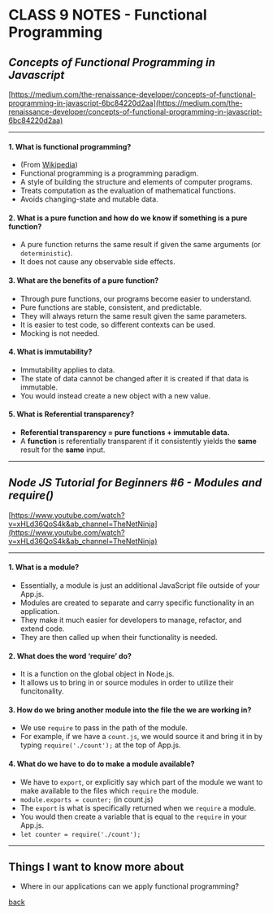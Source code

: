 # CLASS 9 NOTES - Functional Programming

## ***Concepts of Functional Programming in Javascript***

[https://medium.com/the-renaissance-developer/concepts-of-functional-programming-in-javascript-6bc84220d2aa](https://medium.com/the-renaissance-developer/concepts-of-functional-programming-in-javascript-6bc84220d2aa)

- - -

#### **1. What is functional programming?**

- (From [Wikipedia](https://en.wikipedia.org/wiki/Functional_programming))
- Functional programming is a programming paradigm.
- A style of building the structure and elements of computer programs.
- Treats computation as the evaluation of mathematical functions.
- Avoids changing-state and mutable data.

#### **2. What is a pure function and how do we know if something is a pure function?**

- A pure function returns the same result if given the same arguments (or `deterministic`).
- It does not cause any observable side effects.

#### **3. What are the benefits of a pure function?**

- Through pure functions, our programs become easier to understand.
- Pure functions are stable, consistent, and predictable.
- They will always return the same result given the same parameters.
- It is easier to test code, so different contexts can be used.
- Mocking is not needed.

#### **4. What is immutability?**

- Immutability applies to data.
- The state of data cannot be changed after it is created if that data is immutable.
- You would instead create a new object with a new value.

#### **5. What is Referential transparency?**

- **Referential transparency = pure functions + immutable data.**
- A **function** is referentially transparent if it consistently yields the **same** result for the **same** input.

- - -

## ***Node JS Tutorial for Beginners #6 - Modules and require()***

[https://www.youtube.com/watch?v=xHLd36QoS4k&ab_channel=TheNetNinja](https://www.youtube.com/watch?v=xHLd36QoS4k&ab_channel=TheNetNinja)

- - -

#### **1. What is a module?**

- Essentially, a module is just an additional JavaScript file outside of your App.js.
- Modules are created to separate and carry specific functionality in an application.
- They make it much easier for developers to manage, refactor, and extend code.
- They are then called up when their functionality is needed.

#### **2. What does the word ‘require’ do?**

- It is a function on the global object in Node.js.
- It allows us to bring in or source modules in order to utilize their funcitonality.

#### **3. How do we bring another module into the file the we are working in?**

- We use `require` to pass in the path of the module.
- For example, if we have a `count.js`, we would source it and bring it in by typing `require('./count');` at the top of App.js.

#### **4. What do we have to do to make a module available?**

- We have to `export`, or explicitly say which part of the module we want to make available to the files which `require` the module.
- `module.exports = counter;` (in count.js)
- The `export` is what is specifically returned when we `require` a module.
- You would then create a variable that is equal to the `require` in your App.js.
- `let counter = require('./count');`

- - -

## Things I want to know more about

- Where in our applications can we apply functional programming?

[back](../README.md)
